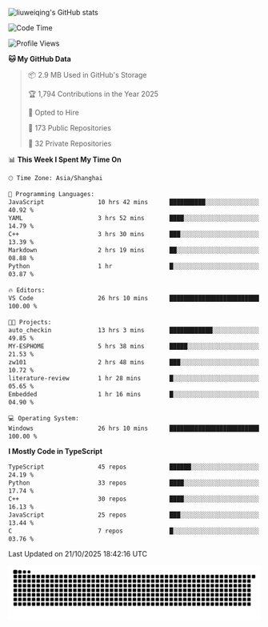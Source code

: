 ![liuweiqing's GitHub stats](https://github-readme-stats.vercel.app/api?username=14790897&show_icons=true&locale=cn&include_all_commits=true&count_private=true)

<!--START_SECTION:waka-->
![Code Time](http://img.shields.io/badge/Code%20Time-2%2C663%20hrs%2027%20mins-blue)

![Profile Views](http://img.shields.io/badge/Profile%20Views-7-blue)

**🐱 My GitHub Data** 

> 📦 2.9 MB Used in GitHub's Storage 
 > 
> 🏆 1,794 Contributions in the Year 2025
 > 
> 💼 Opted to Hire
 > 
> 📜 173 Public Repositories 
 > 
> 🔑 32 Private Repositories 
 > 
📊 **This Week I Spent My Time On** 

```text
🕑︎ Time Zone: Asia/Shanghai

💬 Programming Languages: 
JavaScript               10 hrs 42 mins      ██████████░░░░░░░░░░░░░░░   40.92 % 
YAML                     3 hrs 52 mins       ████░░░░░░░░░░░░░░░░░░░░░   14.79 % 
C++                      3 hrs 30 mins       ███░░░░░░░░░░░░░░░░░░░░░░   13.39 % 
Markdown                 2 hrs 19 mins       ██░░░░░░░░░░░░░░░░░░░░░░░   08.88 % 
Python                   1 hr                █░░░░░░░░░░░░░░░░░░░░░░░░   03.87 % 

🔥 Editors: 
VS Code                  26 hrs 10 mins      █████████████████████████   100.00 % 

🐱‍💻 Projects: 
auto_checkin             13 hrs 3 mins       ████████████░░░░░░░░░░░░░   49.85 % 
MY-ESPHOME               5 hrs 38 mins       █████░░░░░░░░░░░░░░░░░░░░   21.53 % 
zw101                    2 hrs 48 mins       ███░░░░░░░░░░░░░░░░░░░░░░   10.72 % 
literature-review        1 hr 28 mins        █░░░░░░░░░░░░░░░░░░░░░░░░   05.65 % 
Embedded                 1 hr 16 mins        █░░░░░░░░░░░░░░░░░░░░░░░░   04.90 % 

💻 Operating System: 
Windows                  26 hrs 10 mins      █████████████████████████   100.00 % 
```

**I Mostly Code in TypeScript** 

```text
TypeScript               45 repos            ██████░░░░░░░░░░░░░░░░░░░   24.19 % 
Python                   33 repos            ████░░░░░░░░░░░░░░░░░░░░░   17.74 % 
C++                      30 repos            ████░░░░░░░░░░░░░░░░░░░░░   16.13 % 
JavaScript               25 repos            ███░░░░░░░░░░░░░░░░░░░░░░   13.44 % 
C                        7 repos             █░░░░░░░░░░░░░░░░░░░░░░░░   03.76 % 
```




 Last Updated on 21/10/2025 18:42:16 UTC
<!--END_SECTION:waka-->

<picture>
  <source media="(prefers-color-scheme: dark)" srcset="https://raw.githubusercontent.com/14790897/14790897/output/github-contribution-grid-snake-dark.svg" />
  <source media="(prefers-color-scheme: light)" srcset="https://raw.githubusercontent.com/14790897/14790897/output/github-contribution-grid-snake.svg" />
  <img alt="github-snake" src="https://raw.githubusercontent.com/14790897/14790897/output/github-contribution-grid-snake.svg" />
</picture>
